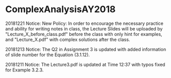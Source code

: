 # ComplexAnalysisAY2018
20181221 Notice: New Policy: In order to encourage the necessary practice and ability for writing notes in class, the Lecture Slides will be uploaded by "Lecture_X_before_class.pdf" before the class with only hint for examples, and "Lecture_X.pdf" with complex solutions after the class.

20181213 Notice: The Q2 in Assignment 3 is updated with added information of slide number for the Equation (3.1.12).

20181211 Notice: The Lecture3.pdf is updated at Time 12:37 with typos fixed for Example 3.2.3.
